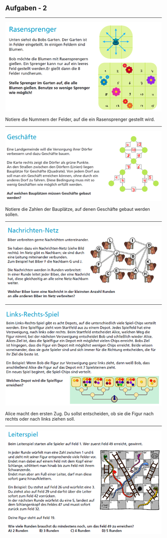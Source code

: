 ## Aufgaben - 2

---

<img src="./2020/Rasensprenger.png" width="600">

Notiere die Nummern der Felder, auf die ein Rasensprenger gestellt wird.

---

<img src="./2020/Geschaefte.png" width="700">

Notiere die Zahlen der Bauplätze, auf denen Geschäfte gebaut werden sollen.

---

<img src="./2020/Nachrichten_Netz.png">

---

<img src="./2020/Links_Rechts_Spiel.png">

Alice macht den ersten Zug. Du sollst entscheiden, ob sie die Figur nach rechts oder nach
links ziehen soll.

---

<img src="./2020/Leiterspiel.png">
